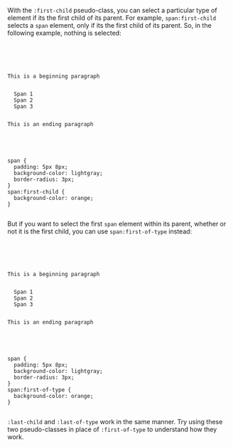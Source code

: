 With the `:first-child` pseudo-class,
you can select a particular type of
element if its the first
child of its parent. For example,
`span:first-child` selects a `span`
element, only if its the first
child of its parent. So, in the
following example, nothing is selected:

<Editor lang="css">
<code>
<panel lang="html">
<div>
  <p>This is a beginning paragraph</p>
  <span>Span 1</span>
  <span>Span 2</span>
  <span>Span 3</span>
  <p>This is an ending paragraph</p>
</div>
</panel>
<panel lang="css">
span {
  padding: 5px 8px;
  background-color: lightgray;
  border-radius: 3px;
}
span:first-child {
  background-color: orange;
}
</panel>
</code>
</Editor>

But if you want to select the
first `span` element within its
parent, whether or not it is the
first child, you can use `span:first-of-type`
instead:

<Editor lang="css">
<code>
<panel lang="html">
<div>
  <p>This is a beginning paragraph</p>
  <span>Span 1</span>
  <span>Span 2</span>
  <span>Span 3</span>
  <p>This is an ending paragraph</p>
</div>
</panel>
<panel lang="css">
span {
  padding: 5px 8px;
  background-color: lightgray;
  border-radius: 3px;
}
span:first-of-type {
  background-color: orange;
}
</panel>
</code>
</Editor>

`:last-child` and `:last-of-type` work in
the same manner.
Try using these two pseudo-classes
in place of `:first-of-type` to
understand how they work.